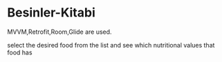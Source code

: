# Besinler-Kitabi
MVVM,Retrofit,Room,Glide are used.


select the desired food from the list and see which nutritional values that food has
